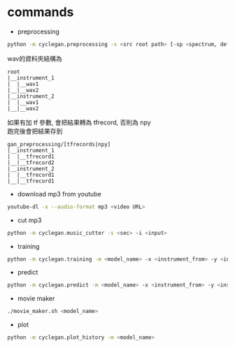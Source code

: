 # commands

* preprocessing
```sh
python -m cyclegan.preprocessing -s <src root path> [-sp <spectrum, defult=stft>] [-b <batch size, default=10>] [-tf]
```
wav的資料夾結構為
```
root
|__instrument_1
|  |__wav1
|__|__wav2
|__instrument_2
|  |__wav1
|__|__wav2
```
如果有加 tf 參數, 會把結果轉為 tfrecord, 否則為 npy\
跑完後會把結果存到
```
gan_preprocessing/[tfrecords|npy]
|__instrument_1
|  |__tfrecord1
|__|__tfrecord2
|__instrument_2
|  |__tfrecord1
|__|__tfrecord1
```

* download mp3 from youtube
```sh
youtube-dl -x --audio-format mp3 <video URL>
```

* cut mp3
```sh
python -m cyclegan.music_cutter -s <sec> -i <input>
```

* training
```sh
python -m cyclegan.training -m <model_name> -x <instrument_from> -y <instrument_to>
```

* predict
```sh
python -m cyclegan.predict -m <model_name> -x <instrument_from> -y <instrument_to> [-e <check point to restore, default=last>] [-n <n_samples to predict each instrument, default=1>]
```

* movie maker
```sh
./movie_maker.sh <model_name>
```

* plot
```sh
python -m cyclegan.plot_history -m <model_name>
```
